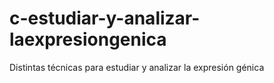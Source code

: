# c-estudiar-y-analizar-laexpresiongenica
Distintas técnicas para estudiar y analizar la expresión génica 
